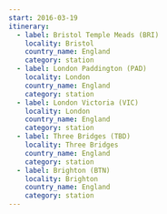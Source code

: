 ```yaml
---
start: 2016-03-19
itinerary:
  - label: Bristol Temple Meads (BRI)
    locality: Bristol
    country_name: England
    category: station
  - label: London Paddington (PAD)
    locality: London
    country_name: England
    category: station
  - label: London Victoria (VIC)
    locality: London
    country_name: England
    category: station
  - label: Three Bridges (TBD)
    locality: Three Bridges
    country_name: England
    category: station
  - label: Brighton (BTN)
    locality: Brighton
    country_name: England
    category: station
---
```

